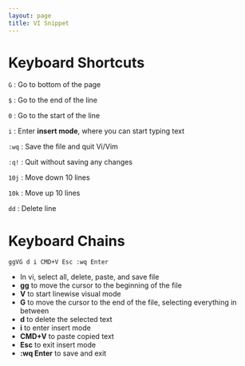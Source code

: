 ```yaml
---
layout: page  
title: VI Snippet  
---
```


# Keyboard Shortcuts

`G` : Go to bottom of the page

`$` : Go to the end of the line

`0` : Go to the start of the line

`i` : Enter **insert mode**, where you can start typing text

`:wq` : Save the file and quit Vi/Vim

`:q!` : Quit without saving any changes

`10j` : Move down 10 lines

`10k` : Move up 10 lines

`dd` : Delete line

# Keyboard Chains

`ggVG d i CMD+V Esc :wq Enter`
- In vi, select all, delete, paste, and save file
- **gg** to move the cursor to the beginning of the file
- **V** to start linewise visual mode
- **G** to move the cursor to the end of the file, selecting everything in between
- **d** to delete the selected text
- **i** to enter insert mode
- **CMD+V** to paste copied text
- **Esc** to exit insert mode
- **:wq Enter** to save and exit
